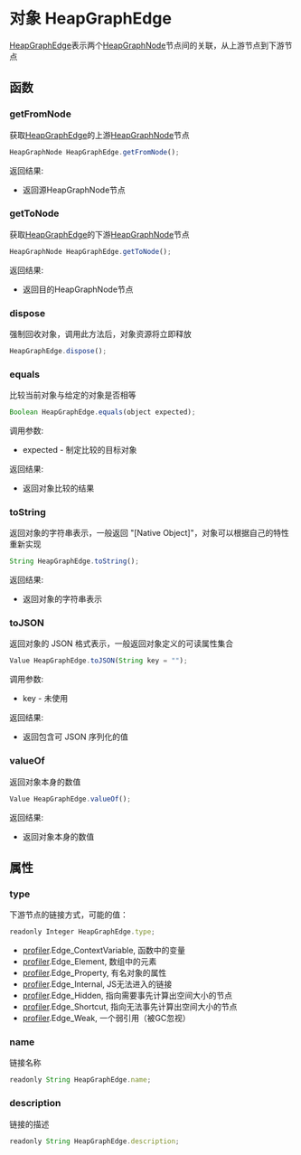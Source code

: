 # 对象 HeapGraphEdge
[HeapGraphEdge](/docs/manual/object/ifs/heapgraphedge.md.html)表示两个[HeapGraphNode](/docs/manual/object/ifs/heapgraphnode.md.html)节点间的关联，从上游节点到下游节点

## 函数
        
### getFromNode
获取[HeapGraphEdge](/docs/manual/object/ifs/heapgraphedge.md.html)的上游[HeapGraphNode](/docs/manual/object/ifs/heapgraphnode.md.html)节点
```JavaScript
HeapGraphNode HeapGraphEdge.getFromNode();
```

返回结果:
* 返回源HeapGraphNode节点

### getToNode
获取[HeapGraphEdge](/docs/manual/object/ifs/heapgraphedge.md.html)的下游[HeapGraphNode](/docs/manual/object/ifs/heapgraphnode.md.html)节点
```JavaScript
HeapGraphNode HeapGraphEdge.getToNode();
```

返回结果:
* 返回目的HeapGraphNode节点

### dispose
强制回收对象，调用此方法后，对象资源将立即释放
```JavaScript
HeapGraphEdge.dispose();
```

### equals
比较当前对象与给定的对象是否相等
```JavaScript
Boolean HeapGraphEdge.equals(object expected);
```

调用参数:
* expected - 制定比较的目标对象

返回结果:
* 返回对象比较的结果

### toString
返回对象的字符串表示，一般返回 "[Native Object]"，对象可以根据自己的特性重新实现
```JavaScript
String HeapGraphEdge.toString();
```

返回结果:
* 返回对象的字符串表示

### toJSON
返回对象的 JSON 格式表示，一般返回对象定义的可读属性集合
```JavaScript
Value HeapGraphEdge.toJSON(String key = "");
```

调用参数:
* key - 未使用

返回结果:
* 返回包含可 JSON 序列化的值

### valueOf
返回对象本身的数值
```JavaScript
Value HeapGraphEdge.valueOf();
```

返回结果:
* 返回对象本身的数值

## 属性
        
### type
下游节点的链接方式，可能的值：
```JavaScript
readonly Integer HeapGraphEdge.type;
```

- [profiler](/docs/manual/module/ifs/profiler.md.html).Edge_ContextVariable,  函数中的变量
- [profiler](/docs/manual/module/ifs/profiler.md.html).Edge_Element,          数组中的元素
- [profiler](/docs/manual/module/ifs/profiler.md.html).Edge_Property,         有名对象的属性
- [profiler](/docs/manual/module/ifs/profiler.md.html).Edge_Internal,         JS无法进入的链接
- [profiler](/docs/manual/module/ifs/profiler.md.html).Edge_Hidden,           指向需要事先计算出空间大小的节点
- [profiler](/docs/manual/module/ifs/profiler.md.html).Edge_Shortcut,         指向无法事先计算出空间大小的节点
- [profiler](/docs/manual/module/ifs/profiler.md.html).Edge_Weak,             一个弱引用（被GC忽视）

### name
链接名称
```JavaScript
readonly String HeapGraphEdge.name;
```

### description
链接的描述
```JavaScript
readonly String HeapGraphEdge.description;
```

